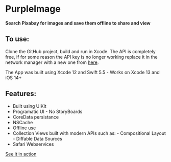 # PurpleImage

**Search Pixabay for images and save them offline to share and view**

To use: 
-
Clone the GitHub project, build and run in Xcode. The API is completely free, if for some reason the API key is no longer working replace it in the network manager with a new one from [here](https://pixabay.com/api/docs/). 

The App was built using Xcode 12 and Swift 5.5 - Works on Xcode 13 and iOS 14+ 

## Features:
 - Built using UIKit
 - Programatic UI - No StoryBoards
 - CoreData persistance
 - NSCache
 - Offline use 
 - Collection Views built with modern APIs such as: 
			- Compositional Layout 
			- Diffable Data Sources
- Safari Webservices



[See it in action](https://vimeo.com/manage/videos/660256167)

